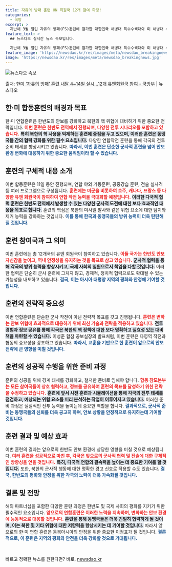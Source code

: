 ```yaml
---
title: 자유의 방패 훈련 UN 회원국 12개 참여 확정!
categories:
  - 국방
excerpt: >
  지난해 3월 열린 자유의 방패(FS)훈련에 참가한 대한민국 해병대 특수수색대와 미 해병대 수색부대원이 22일…
feature_text: >
  ## 뉴스다오 실시간 뉴스 속보입니다.

  지난해 3월 열린 자유의 방패(FS)훈련에 참가한 대한민국 해병대 특수수색대와 미 해병대 수색부대원이 22일…
feature_image: 'https://newsdao.kr/res/images/meta/newsdao_breakingnews.jpg'
image: 'https://newsdao.kr/res/images/meta/newsdao_breakingnews.jpg'
---
```


![뉴스다오 속보](https://newsdao.kr/res/images/meta/newsdao_breakingnews.jpg)

<p>출처: <a href="https://newsdao.kr/3254" rel="dofollow">한미 ‘자유의 방패’ 훈련 내달 4~14일 실시…12개 유엔회원국 참여 - 국방부</a> | 뉴스다오</p>

<h2 data-ke-size="size26">한·미 합동훈련의 배경과 목표</h2>

<p data-ke-size="size16">한·미 연합훈련은 한반도의 안보를 강화하고 북한의 핵 위협에 대비하기 위한 중요한 전략입니다. <b><span style="color: #ee2323;">이번 훈련은 한반도 전역에서 진행되며, 다양한 전투 시나리오를 포함하고 있습니다.</span></b> <b><span style="background-color: #21538527;">특히 북한의 핵 사용을 억제하는 훈련에 중점을 두고 있으며, 이러한 훈련은 동맹국들 간의 협력 강화를 위한 필수 요소입니다.</span></b> 다양한 연합작전 훈련을 통해 각국의 전투 준비 태세를 향상시키고 있습니다. <b><span style="color: #1a5490;">따라서, 이번 훈련은 단순한 군사적 훈련을 넘어 안보 환경 변화에 대응하기 위한 중요한 움직임이라 할 수 있습니다.</span></b></p>

<h2 data-ke-size="size26">훈련의 구체적 내용 소개</h2>

<p data-ke-size="size16">이번 합동훈련은 11일 동안 진행되며, 연합 야외 기동훈련, 공중강습 훈련, 전술 실사격 등 여러 프로그램으로 구성됩니다. <b><span style="color: #ee2323;">훈련에는 미군을 비롯하여 호주, 캐나다, 프랑스 등 다양한 유엔 회원국이 참여하여 연합 작전 능력을 극대화할 예정입니다.</span></b> <b><span style="background-color: #21538527;">이러한 다국적 협력 훈련은 한반도 전역에서 발생할 수 있는 다양한 군사적 도전에 대한 보다 효과적인 대응을 목표로 합니다.</span></b> 훈련의 핵심은 북한의 미사일 발사와 같은 위협 요소에 대한 탐지와 제거 능력을 강화하는 것입니다. <b><span style="color: #1a5490;">이를 통해 한국과 동맹국들의 방위 능력이 더욱 탄탄해질 것입니다.</span></b></p>

<h2 data-ke-size="size26">훈련 참여국과 그 의미</h2>

<p data-ke-size="size16">이번 훈련에는 총 12개국의 유엔 회원국이 참여하고 있습니다. <b><span style="color: #ee2323;">이들 국가는 한반도 안보 자신감을 높이고, 역내 안정성을 유지하는 것을 목표로 삼고 있습니다.</span></b> <b><span style="background-color: #21538527;">군사적 협력을 통해 각국의 방위 능력을 향상시키고, 국제 사회의 일원으로서 책임을 다할 것입니다.</span></b> 이러한 협력은 단순히 군사 훈련에 그치지 않고, 경제적, 정치적 협력으로도 확대될 수 있는 가능성을 내포하고 있습니다. <b><span style="color: #1a5490;">결국, 이는 아시아 태평양 지역의 평화와 안정에 기여할 것입니다.</span></b></p>

<h2 data-ke-size="size26">훈련의 전략적 중요성</h2>

<p data-ke-size="size16">이번 연합훈련은 단순한 군사 작전이 아닌 전략적 목표를 갖고 진행됩니다. <b><span style="color: #ee2323;">훈련은 변하는 안보 위협에 효과적으로 대응하기 위해 최신 기술과 전략을 적용하고 있습니다.</span></b> <b><span style="background-color: #21538527;">전투 경험과 정보 공유를 통해 각국은 북한의 핵 정책에 대한 보다 명확하고 실효성 있는 대비책을 마련할 수 있습니다.</span></b> 이성준 합참 공보실장의 발표처럼, 이번 훈련은 다영역 작전과 협동의 중요성을 강조하고 있습니다. <b><span style="color: #1a5490;">따라서, 교훈을 기반으로 한 훈련이 앞으로의 안보 전략에 큰 영향을 미칠 것입니다.</span></b></p>

<h2 data-ke-size="size26">훈련의 성공적 수행을 위한 준비 과정</h2>

<p data-ke-size="size16">훈련의 성공을 위해 경계 태세를 강화하고, 철저한 준비로 임해야 합니다. <b><span style="color: #ee2323;">합동 참모본부는 모든 참여국들이 상호 협력하고, 정보를 공유하여 훈련의 목표를 달성하기 위한 전략을 수정하고 있습니다.</span></b> <b><span style="background-color: #21538527;">훈련에 앞서 사전 훈련과 시뮬레이션을 통해 각국의 전투 태세를 점검하고, 예상되는 위협 요소를 미리 분석하는 작업이 이루어지고 있습니다.</span></b> 이러한 준비 과정은 실질적인 전투 능력을 높이는데 중요한 역할을 합니다. <b><span style="color: #1a5490;">결과적으로, 군사적 준비는 동맹국들의 신뢰를 더욱 공고히 하며, 안보 상황을 안정적으로 유지하는데 기여할 것입니다.</span></b></p>

<h2 data-ke-size="size26">훈련 결과 및 예상 효과</h2>

<p data-ke-size="size16">이번 훈련의 결과는 앞으로의 한반도 안보 환경에 상당한 영향을 미칠 것으로 예상됩니다. <b><span style="color: #ee2323;">여러 훈련을 성공적으로 마친 후, 각국은 앞으로의 군사적 협력 및 전술에 대한 구체적인 방향성을 얻을 것입니다.</span></b> <b><span style="background-color: #21538527;">특히, 다국적 연합의 결속력을 높이는 데 중요한 기여를 할 것입니다.</span></b> 또한, 북한의 군사적 행동에 대한 명확한 경고 신호로 작용할 수도 있습니다. <b><span style="color: #1a5490;">결국, 한반도의 평화와 안정을 위한 각국의 노력이 더욱 가속화될 것입니다.</span></b></p>

<h2 data-ke-size="size26">결론 및 전망</h2>

<p data-ke-size="size16">해외 파트너십을 포함한 다양한 훈련 과정은 한반도 및 국제 사회의 평화를 지키기 위한 필수적인 요소입니다. <b><span style="color: #ee2323;">앞으로의 연합훈련은 이러한 노력을 지속하며, 변화하는 안보 환경에 능동적으로 대응할 것입니다.</span></b> <b><span style="background-color: #21538527;">훈련을 통해 동맹국들은 더욱 긴밀히 협력하게 될 것이며, 이는 북한 및 기타 위협에 대한 저항력을 향상시키는 데 기여할 것입니다.</span></b> 따라서 앞으로의 한·미 연합 훈련은 동북아시아의 안정을 위한 중요한 이정표가 될 것입니다. <b><span style="color: #1a5490;">결론적으로, 이 훈련은 지역의 평화와 안전을 더욱 강화할 것으로 기대됩니다.</span></b></p>

<p data-ke-size="size16">&nbsp;</p> 

빠르고 정확한 뉴스를 원한다면? 바로, <a href="https://newsdao.kr" rel="dofollow">newsdao.kr</a>



